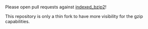 Please open pull requests against [indexed_bzip2](https://github.com/mxmlnkn/indexed_bzip2)!

This repository is only a thin fork to have more visibility for the gzip capabilities.
